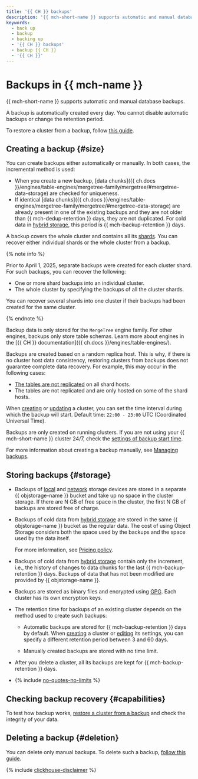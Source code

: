 ```yaml
---
title: '{{ CH }} backups'
description: '{{ mch-short-name }} supports automatic and manual database backups. Backups take up space in the storage allocated to the cluster. Backups are automatically created every day.'
keywords:
  - back up
  - backup
  - backing up
  - '{{ CH }} backups'
  - backup {{ CH }}
  - '{{ CH }}'
---
```


# Backups in {{ mch-name }}

{{ mch-short-name }} supports automatic and manual database backups.

A backup is automatically created every day. You cannot disable automatic backups or change the retention period.

To restore a cluster from a backup, follow [this guide](../operations/cluster-backups.md#restore).

## Creating a backup {#size}

You can create backups either automatically or manually. In both cases, the incremental method is used:

* When you create a new backup, [data chunks]({{ ch.docs }}/engines/table-engines/mergetree-family/mergetree/#mergetree-data-storage) are checked for uniqueness.
* If identical [data chunks]({{ ch.docs }}/engines/table-engines/mergetree-family/mergetree/#mergetree-data-storage) are already present in one of the existing backups and they are not older than {{ mch-dedup-retention }} days, they are not duplicated. For cold data in [hybrid storage](storage.md#hybrid-storage-features), this period is {{ mch-backup-retention }} days.

A backup covers the whole cluster and contains all its [shards](./sharding.md). You can recover either individual shards or the whole cluster from a backup.

{% note info %}

Prior to April 1, 2025, separate backups were created for each cluster shard. For such backups, you can recover the following:

* One or more shard backups into an individual cluster.
* The whole cluster by specifying the backups of all the cluster shards.

You can recover several shards into one cluster if their backups had been created for the same cluster.

{% endnote %}

Backup data is only stored for the `MergeTree` engine family. For other engines, backups only store table schemas. Learn more about engines in the [{{ CH }} documentation]({{ ch.docs }}/engines/table-engines/).

Backups are created based on a random replica host. This is why, if there is no cluster host data consistency, restoring clusters from backups does not guarantee complete data recovery. For example, this may occur in the following cases:

* [The tables are not replicated](replication.md#replicated-tables) on all shard hosts.
* The tables are not replicated and are only hosted on some of the shard hosts.

When [creating](../operations/cluster-create.md) or [updating](../operations/update.md#change-additional-settings) a cluster, you can set the time interval during which the backup will start. Default time: `22:00 - 23:00` UTC (Coordinated Universal Time).

Backups are only created on running clusters. If you are not using your {{ mch-short-name }} cluster 24/7, check the [settings of backup start time](../operations/update.md#change-additional-settings).

For more information about creating a backup manually, see [Managing backups](../operations/cluster-backups.md).

## Storing backups {#storage}

* Backups of [local](storage.md) and [network](storage.md) storage devices are stored in a separate {{ objstorage-name }} bucket and take up no space in the cluster storage. If there are N GB of free space in the cluster, the first N GB of backups are stored free of charge.

* Backups of cold data from [hybrid storage](storage.md#hybrid-storage-features) are stored in the same {{ objstorage-name }} bucket as the regular data. The cost of using Object Storage considers both the space used by the backups and the space used by the data itself.

    For more information, see [Pricing policy](../pricing.md#rules-storage).

* Backups of cold data from [hybrid storage](storage.md#hybrid-storage-features) contain only the increment, i.e., the history of changes to data chunks for the last {{ mch-backup-retention }} days. Backups of data that has not been modified are provided by {{ objstorage-name }}.

* Backups are stored as binary files and encrypted using [GPG](https://en.wikipedia.org/wiki/GNU_Privacy_Guard). Each cluster has its own encryption keys.

* The retention time for backups of an existing cluster depends on the method used to create such backups:

    * Automatic backups are stored for {{ mch-backup-retention }} days by default. When [creating](../operations/cluster-create.md) a cluster or [editing](../operations/update.md#change-additional-settings) its settings, you can specify a different retention period between 3 and 60 days.

    * Manually created backups are stored with no time limit.

* After you delete a cluster, all its backups are kept for {{ mch-backup-retention }} days.

* {% include [no-quotes-no-limits](../../_includes/mdb/backups/no-quotes-no-limits.md) %}

## Checking backup recovery {#capabilities}

To test how backup works, [restore a cluster from a backup](../operations/cluster-backups.md) and check the integrity of your data.

## Deleting a backup {#deletion}

You can delete only manual backups. To delete such a backup, [follow this guide](../operations/cluster-backups.md#delete-backup).

{% include [clickhouse-disclaimer](../../_includes/clickhouse-disclaimer.md) %}
